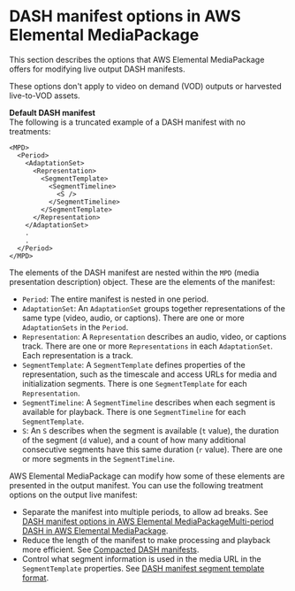 # DASH manifest options in AWS Elemental MediaPackage<a name="dash-trtmts"></a>

This section describes the options that AWS Elemental MediaPackage offers for modifying live output DASH manifests\.

These options don't apply to video on demand \(VOD\) outputs or harvested live\-to\-VOD assets\.

**Default DASH manifest**  
The following is a truncated example of a DASH manifest with no treatments:

```
<MPD>
  <Period>
    <AdaptationSet>
      <Representation>
        <SegmentTemplate>
          <SegmentTimeline>
            <S />
          </SegmentTimeline>
        </SegmentTemplate>
      </Representation>
    </AdaptationSet>
    .
    .
  </Period>
</MPD>
```

The elements of the DASH manifest are nested within the `MPD` \(media presentation description\) object\. These are the elements of the manifest:
+ `Period`: The entire manifest is nested in one period\.
+ `AdaptationSet`: An `AdaptationSet` groups together representations of the same type \(video, audio, or captions\)\. There are one or more `AdaptationSets` in the `Period`\.
+ `Representation`: A `Representation` describes an audio, video, or captions track\. There are one or more `Representations` in each `AdaptationSet`\. Each representation is a track\.
+ `SegmentTemplate`: A `SegmentTemplate` defines properties of the representation, such as the timescale and access URLs for media and initialization segments\. There is one `SegmentTemplate` for each `Representation`\.
+ `SegmentTimeline`: A `SegmentTimeline` describes when each segment is available for playback\. There is one `SegmentTimeline` for each `SegmentTemplate`\.
+ `S`: An `S` describes when the segment is available \(`t` value\), the duration of the segment \(`d` value\), and a count of how many additional consecutive segments have this same duration \(`r` value\)\. There are one or more segments in the `SegmentTimeline`\. 

AWS Elemental MediaPackage can modify how some of these elements are presented in the output manifest\. You can use the following treatment options on the output live manifest:
+ Separate the manifest into multiple periods, to allow ad breaks\. See [DASH manifest options in AWS Elemental MediaPackageMulti\-period DASH in AWS Elemental MediaPackage](multi-period.md)\.
+ Reduce the length of the manifest to make processing and playback more efficient\. See [Compacted DASH manifests](compacted.md)\.
+ Control what segment information is used in the media URL in the `SegmentTemplate` properties\. See [DASH manifest segment template format](segtemp-format.md)\.